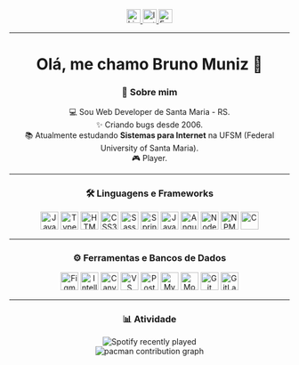 <div align="center">
  <a href="https://www.linkedin.com/in/bruno-muniz-4a381a367/" target="_blank" rel="noopener noreferrer">
    <img src="https://img.shields.io/static/v1?message=LinkedIn&logo=linkedin&label=&color=0077B5&logoColor=white&labelColor=&style=for-the-badge" height="25" alt="LinkedIn" />
  </a>
  <a href="https://www.instagram.com/omunizdev/" target="_blank" rel="noopener noreferrer">
    <img src="https://img.shields.io/static/v1?message=Instagram&logo=instagram&label=&color=E4405F&logoColor=white&labelColor=&style=for-the-badge" height="25" alt="Instagram" />
  </a>
  <a href="mailto:omunizdev@gmail.com" target="_blank" rel="noopener noreferrer">
    <img src="https://img.shields.io/static/v1?message=Email&logo=gmail&label=&color=D14836&logoColor=white&labelColor=&style=for-the-badge" height="25" alt="Email" />
  </a>
</div>

---

<h1 align="center">Olá, me chamo Bruno Muniz 👋</h1>

<h3 align="center">💬 Sobre mim</h3>

<p align="center">
  💻 Sou Web Developer de Santa Maria - RS.<br>
  ✨ Criando bugs desde 2006.<br>
  📚 Atualmente estudando <b>Sistemas para Internet</b> na UFSM (Federal University of Santa Maria).<br>
  🎮 Player.
</p>

---

<h3 align="center">🛠 Linguagens e Frameworks</h3>

<div align="center">
  <img src="https://cdn.jsdelivr.net/gh/devicons/devicon/icons/javascript/javascript-original.svg" style="height: 32px; width: 32px;" alt="JavaScript" />
  <img src="https://cdn.jsdelivr.net/gh/devicons/devicon/icons/typescript/typescript-plain.svg" style="height: 32px; width: 32px;" alt="TypeScript" />
  <img src="https://cdn.jsdelivr.net/gh/devicons/devicon/icons/html5/html5-original.svg" style="height: 32px; width: 32px;" alt="HTML5" />
  <img src="https://cdn.jsdelivr.net/gh/devicons/devicon/icons/css3/css3-original.svg" style="height: 32px; width: 32px;" alt="CSS3" />
  <img src="https://cdn.jsdelivr.net/gh/devicons/devicon/icons/sass/sass-original.svg" style="height: 32px; width: 32px;" alt="Sass" />
  <img src="https://cdn.jsdelivr.net/gh/devicons/devicon/icons/spring/spring-original-wordmark.svg" style="height: 32px; width: 32px;" alt="Spring" />
  <img src="https://cdn.jsdelivr.net/gh/devicons/devicon/icons/java/java-original.svg" style="height: 32px; width: 32px;" alt="Java" />
  <img src="https://cdn.jsdelivr.net/gh/devicons/devicon/icons/angularjs/angularjs-plain.svg" style="height: 32px; width: 32px;" alt="Angular" />
  <img src="https://cdn.jsdelivr.net/gh/devicons/devicon/icons/nodejs/nodejs-original.svg" style="height: 32px; width: 32px;" alt="Node.js" />
  <img src="https://cdn.jsdelivr.net/gh/devicons/devicon/icons/npm/npm-original-wordmark.svg" style="height: 32px; width: 32px;" alt="NPM" />
  <img src="https://cdn.jsdelivr.net/gh/devicons/devicon/icons/c/c-original.svg" style="height: 32px; width: 32px;" alt="C" />
</div>

---

<h3 align="center">⚙️ Ferramentas e Bancos de Dados</h3>

<div align="center">
  <img src="https://cdn.jsdelivr.net/gh/devicons/devicon/icons/figma/figma-original.svg" style="height: 32px; width: 32px;" alt="Figma" />
  <img src="https://cdn.jsdelivr.net/gh/devicons/devicon/icons/intellij/intellij-original.svg" style="height: 32px; width: 32px;" alt="IntelliJ" />
  <img src="https://cdn.jsdelivr.net/gh/devicons/devicon/icons/canva/canva-original.svg" style="height: 32px; width: 32px;" alt="Canva" />
  <img src="https://cdn.jsdelivr.net/gh/devicons/devicon/icons/vscode/vscode-original.svg" style="height: 32px; width: 32px;" alt="VS Code" />
  <img src="https://cdn.jsdelivr.net/gh/devicons/devicon/icons/postgresql/postgresql-original.svg" style="height: 32px; width: 32px;" alt="PostgreSQL" />
  <img src="https://cdn.jsdelivr.net/gh/devicons/devicon/icons/mysql/mysql-original.svg" style="height: 32px; width: 32px;" alt="MySQL" />
  <img src="https://cdn.jsdelivr.net/gh/devicons/devicon/icons/mongodb/mongodb-original.svg" style="height: 32px; width: 32px;" alt="MongoDB" />
  <img src="https://cdn.jsdelivr.net/gh/devicons/devicon/icons/git/git-original.svg" style="height: 32px; width: 32px;" alt="Git" />
  <img src="https://cdn.jsdelivr.net/gh/devicons/devicon/icons/gitlab/gitlab-original.svg" style="height: 32px; width: 32px;" alt="GitLab" />
</div>

---

<h3 align="center">📊 Atividade</h3>

<div align="center">
  <img src="https://spotify-recently-played-readme.vercel.app/api?count=5" alt="Spotify recently played"/>
</div>

<div align="center">
  <picture>
    <source media="(prefers-color-scheme: dark)" srcset="https://raw.githubusercontent.com/brunogmuniz/brunogmuniz/output/pacman-contribution-graph-dark.svg">
    <source media="(prefers-color-scheme: light)" srcset="https://raw.githubusercontent.com/brunogmuniz/brunogmuniz/output/pacman-contribution-graph.svg">
    <img alt="pacman contribution graph" src="https://raw.githubusercontent.com/brunogmuniz/brunogmuniz/output/pacman-contribution-graph.svg">
  </picture>
</div>

